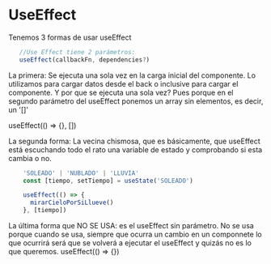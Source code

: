 # UseEffect
   
   Tenemos 3 formas de usar useEffect 

   ```js
      //Use Effect tiene 2 parámetros:
      useEffect(callbackFn, dependencies?)
   ```

   La primera:
   Se ejecuta una sola vez en la carga inicial del componente. Lo utilizamos para cargar datos desde el back o inclusive para 
   cargar el componente. Y por que se ejecuta una sola vez? Pues porque en el segundo parámetro del useEffect ponemos un array sin elementos,
   es decir, un '[]'
  
   useEffect(() => {}, [])

  La segunda forma: 
    La vecina chismosa, que es básicamente, que useEffect está escuchando todo el rato una variable de estado y comprobando si esta cambia 
    o no. 
```js
    'SOLEADO' | 'NUBLADO' | 'LLUVIA'
    const [tiempo, setTiempo] = useState('SOLEADO')

    useEffect(() => {
      mirarCieloPorSiLlueve()
    }, [tiempo])
```
  La última forma que NO SE USA: 
   es el useEffect sin parámetro. No se usa porque cuando se usa, siempre que ocurra un cambio en un componnete lo que ocurrirá será 
   que se volverá a ejecutar el useEffect y quizás no es lo que queremos.
  useEffect(() => {})